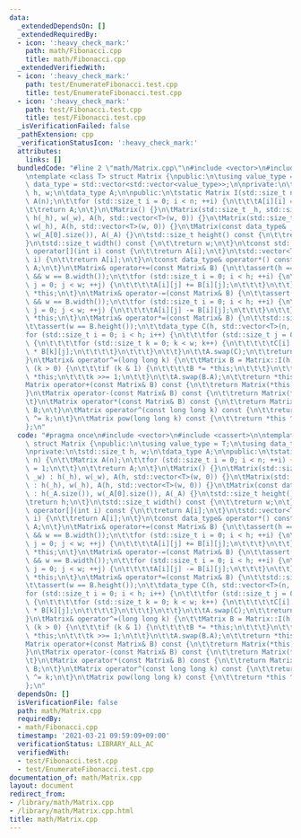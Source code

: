 ```yaml
---
data:
  _extendedDependsOn: []
  _extendedRequiredBy:
  - icon: ':heavy_check_mark:'
    path: math/Fibonacci.cpp
    title: math/Fibonacci.cpp
  _extendedVerifiedWith:
  - icon: ':heavy_check_mark:'
    path: test/EnumerateFibonacci.test.cpp
    title: test/EnumerateFibonacci.test.cpp
  - icon: ':heavy_check_mark:'
    path: test/Fibonacci.test.cpp
    title: test/Fibonacci.test.cpp
  _isVerificationFailed: false
  _pathExtension: cpp
  _verificationStatusIcon: ':heavy_check_mark:'
  attributes:
    links: []
  bundledCode: "#line 2 \"math/Matrix.cpp\"\n#include <vector>\n#include <cassert>\n\
    \ntemplate <class T> struct Matrix {\npublic:\n\tusing value_type = T;\n\tusing\
    \ data_type = std::vector<std::vector<value_type>>;\n\nprivate:\n\tstd::size_t\
    \ h, w;\n\tdata_type A;\n\npublic:\n\tstatic Matrix I(std::size_t n) {\n\t\tMatrix\
    \ A(n);\n\t\tfor (std::size_t i = 0; i < n; ++i) {\n\t\t\tA[i][i] = 1;\n\t\t}\n\
    \t\treturn A;\n\t}\n\tMatrix() {}\n\tMatrix(std::size_t _h, std::size_t _w) :\
    \ h(_h), w(_w), A(h, std::vector<T>(w, 0)) {}\n\tMatrix(std::size_t _h) : h(_h),\
    \ w(_h), A(h, std::vector<T>(w, 0)) {}\n\tMatrix(const data_type& _A) : h(_A.size()),\
    \ w(_A[0].size()), A(_A) {}\n\tstd::size_t height() const {\n\t\treturn h;\n\t\
    }\n\tstd::size_t width() const {\n\t\treturn w;\n\t}\n\tconst std::vector<T>&\
    \ operator[](int i) const {\n\t\treturn A[i];\n\t}\n\tstd::vector<T>& operator[](int\
    \ i) {\n\t\treturn A[i];\n\t}\n\tconst data_type& operator*() const {\n\t\treturn\
    \ A;\n\t}\n\tMatrix& operator+=(const Matrix& B) {\n\t\tassert(h == B.height()\
    \ && w == B.width());\n\t\tfor (std::size_t i = 0; i < h; ++i) {\n\t\t\tfor (std::size_t\
    \ j = 0; j < w; ++j) {\n\t\t\t\tA[i][j] += B[i][j];\n\t\t\t}\n\t\t}\n\t\treturn\
    \ *this;\n\t}\n\tMatrix& operator-=(const Matrix& B) {\n\t\tassert(h == B.height()\
    \ && w == B.width());\n\t\tfor (std::size_t i = 0; i < h; ++i) {\n\t\t\tfor (std::size_t\
    \ j = 0; j < w; ++j) {\n\t\t\t\tA[i][j] -= B[i][j];\n\t\t\t}\n\t\t}\n\t\treturn\
    \ *this;\n\t}\n\tMatrix& operator*=(const Matrix& B) {\n\t\tstd::size_t n = B.width();\n\
    \t\tassert(w == B.height());\n\t\tdata_type C(h, std::vector<T>(n, 0));\n\t\t\
    for (std::size_t i = 0; i < h; i++) {\n\t\t\tfor (std::size_t j = 0; j < n; j++)\
    \ {\n\t\t\t\tfor (std::size_t k = 0; k < w; k++) {\n\t\t\t\t\tC[i][j] += A[i][k]\
    \ * B[k][j];\n\t\t\t\t}\n\t\t\t}\n\t\t}\n\t\tA.swap(C);\n\t\treturn *this;\n\t\
    }\n\tMatrix& operator^=(long long k) {\n\t\tMatrix B = Matrix::I(h);\n\t\twhile\
    \ (k > 0) {\n\t\t\tif (k & 1) {\n\t\t\t\tB *= *this;\n\t\t\t}\n\t\t\t*this *=\
    \ *this;\n\t\t\tk >>= 1;\n\t\t}\n\t\tA.swap(B.A);\n\t\treturn *this;\n\t}\n\t\
    Matrix operator+(const Matrix& B) const {\n\t\treturn Matrix(*this) += B;\n\t\
    }\n\tMatrix operator-(const Matrix& B) const {\n\t\treturn Matrix(*this) -= B;\n\
    \t}\n\tMatrix operator*(const Matrix& B) const {\n\t\treturn Matrix(*this) *=\
    \ B;\n\t}\n\tMatrix operator^(const long long k) const {\n\t\treturn Matrix(*this)\
    \ ^= k;\n\t}\n\tMatrix pow(long long k) const {\n\t\treturn *this ^ k;\n\t}\n\
    };\n"
  code: "#pragma once\n#include <vector>\n#include <cassert>\n\ntemplate <class T>\
    \ struct Matrix {\npublic:\n\tusing value_type = T;\n\tusing data_type = std::vector<std::vector<value_type>>;\n\
    \nprivate:\n\tstd::size_t h, w;\n\tdata_type A;\n\npublic:\n\tstatic Matrix I(std::size_t\
    \ n) {\n\t\tMatrix A(n);\n\t\tfor (std::size_t i = 0; i < n; ++i) {\n\t\t\tA[i][i]\
    \ = 1;\n\t\t}\n\t\treturn A;\n\t}\n\tMatrix() {}\n\tMatrix(std::size_t _h, std::size_t\
    \ _w) : h(_h), w(_w), A(h, std::vector<T>(w, 0)) {}\n\tMatrix(std::size_t _h)\
    \ : h(_h), w(_h), A(h, std::vector<T>(w, 0)) {}\n\tMatrix(const data_type& _A)\
    \ : h(_A.size()), w(_A[0].size()), A(_A) {}\n\tstd::size_t height() const {\n\t\
    \treturn h;\n\t}\n\tstd::size_t width() const {\n\t\treturn w;\n\t}\n\tconst std::vector<T>&\
    \ operator[](int i) const {\n\t\treturn A[i];\n\t}\n\tstd::vector<T>& operator[](int\
    \ i) {\n\t\treturn A[i];\n\t}\n\tconst data_type& operator*() const {\n\t\treturn\
    \ A;\n\t}\n\tMatrix& operator+=(const Matrix& B) {\n\t\tassert(h == B.height()\
    \ && w == B.width());\n\t\tfor (std::size_t i = 0; i < h; ++i) {\n\t\t\tfor (std::size_t\
    \ j = 0; j < w; ++j) {\n\t\t\t\tA[i][j] += B[i][j];\n\t\t\t}\n\t\t}\n\t\treturn\
    \ *this;\n\t}\n\tMatrix& operator-=(const Matrix& B) {\n\t\tassert(h == B.height()\
    \ && w == B.width());\n\t\tfor (std::size_t i = 0; i < h; ++i) {\n\t\t\tfor (std::size_t\
    \ j = 0; j < w; ++j) {\n\t\t\t\tA[i][j] -= B[i][j];\n\t\t\t}\n\t\t}\n\t\treturn\
    \ *this;\n\t}\n\tMatrix& operator*=(const Matrix& B) {\n\t\tstd::size_t n = B.width();\n\
    \t\tassert(w == B.height());\n\t\tdata_type C(h, std::vector<T>(n, 0));\n\t\t\
    for (std::size_t i = 0; i < h; i++) {\n\t\t\tfor (std::size_t j = 0; j < n; j++)\
    \ {\n\t\t\t\tfor (std::size_t k = 0; k < w; k++) {\n\t\t\t\t\tC[i][j] += A[i][k]\
    \ * B[k][j];\n\t\t\t\t}\n\t\t\t}\n\t\t}\n\t\tA.swap(C);\n\t\treturn *this;\n\t\
    }\n\tMatrix& operator^=(long long k) {\n\t\tMatrix B = Matrix::I(h);\n\t\twhile\
    \ (k > 0) {\n\t\t\tif (k & 1) {\n\t\t\t\tB *= *this;\n\t\t\t}\n\t\t\t*this *=\
    \ *this;\n\t\t\tk >>= 1;\n\t\t}\n\t\tA.swap(B.A);\n\t\treturn *this;\n\t}\n\t\
    Matrix operator+(const Matrix& B) const {\n\t\treturn Matrix(*this) += B;\n\t\
    }\n\tMatrix operator-(const Matrix& B) const {\n\t\treturn Matrix(*this) -= B;\n\
    \t}\n\tMatrix operator*(const Matrix& B) const {\n\t\treturn Matrix(*this) *=\
    \ B;\n\t}\n\tMatrix operator^(const long long k) const {\n\t\treturn Matrix(*this)\
    \ ^= k;\n\t}\n\tMatrix pow(long long k) const {\n\t\treturn *this ^ k;\n\t}\n\
    };\n"
  dependsOn: []
  isVerificationFile: false
  path: math/Matrix.cpp
  requiredBy:
  - math/Fibonacci.cpp
  timestamp: '2021-03-21 09:59:09+09:00'
  verificationStatus: LIBRARY_ALL_AC
  verifiedWith:
  - test/Fibonacci.test.cpp
  - test/EnumerateFibonacci.test.cpp
documentation_of: math/Matrix.cpp
layout: document
redirect_from:
- /library/math/Matrix.cpp
- /library/math/Matrix.cpp.html
title: math/Matrix.cpp
---
```


